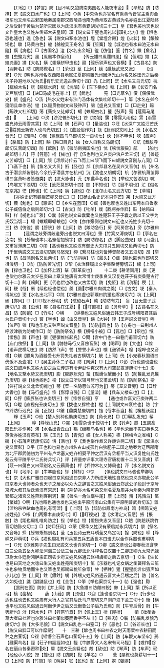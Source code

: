 <!-- { "loadSidebar": true } -->
　　【□也】□【梦言】防【目不明又狼防南夷国名人能夜市金】【旱热】防【防掩】巟【説文曰水广也】□【上同】○黄【中央色也亦官名有乗黄令晋官主乗舆金根车也又州名古邾国地秦属南郡汉西陵县也隋为黄州取古黄城为名亦姓出江夏陆终之后受封于黄后为楚所灭因以为氏汉末有黄霸胡光切三十二】皇【君也美也天也説文作皇大也又姓左传郑大夫皇颉】璜【説文曰丰璧也周礼以璜礼北方】惶【惧也恐也遽也】遑【急也】潢【説文曰积水池也】堭【堂堭合殿】煌【火状】餭【餦餭饧也】騜【马黄白色】艎【艅艎吴王舟名】簧【笙簧】隍【城池也有水曰池无水曰隍】癀【病也】□【古国名】湟【水名出金城】徨【彷徨】篁【竹名】鱑【鱼名】蝗【虫蝗为灾】凰【鳯凰本作皇诗】
　　【传云雄曰鳯雌曰凰】偟【偟暇】媓【女媓尧妻】獚【大名】蟥【蛂蟥蛢甲虫也】韹【韹乐钟声也又音横】【古县名】防【羽舞名】防【防防穄名】□【荣也】葟【上同】趪【趪趪武皃又张】
　　【设皃】○光【明也亦州名汉西阳县地属江夏郡梁置光州因浮光山为名又姓田光之后秦末子孙避地以光为氏有乐安光逸古黄切十四】灮【上同】洸【水名又乌光切】桄【桄桹木名】胱【膀胱水府】垙【垙陌】【车下横水】輄【上同】横【长安门名又戸觥切】□【决□马旋毛在脊上】恍【武也】
　　茪【□光草名】僙【僙僙武皃】侊【盛皃】○汤【热水又姓宋有沙门汤休有文集吐郎切十一】簜【水名在邺今簜阴县单作汤】镗【以鐡贯物説文曰鼓钟声】闛【盛皃又音堂】□【□走皃】踼【踼跌又杜郎切】荡【荡突又徒郎切】蝪【蛈蝪虫名】鼞【鼔声】薚【蓫薚马尾也】
　　【上同】○滂【滂沱普郎切七】镑【镑削】霶【霶霈大雨也】雱【雨雪盛皃诗云雨雪其雱】防【上同】磅【石声】□【量溢也】○汪【水深广又姓汪芒氏之姓苑云新安人也乌光切五】尣【曲胫俗作丸】尪【尪弱説文同上】洸【水名又音光】□【雉鸣】○鸯【鸳鸯匹鸟乌郎切又一良切七】佒【体不申也】咉【应声】【貉属】防【上同】眏【眏□目皃】姎【女人自称又乌朗切】
　　○炕【煮胘呼郎切又苦朗切四】防【欴防】防【狼防南夷国名也】忼【咉忼狠戾】航
　　【船也胡郎切十八】筕【筕篖】桁【械也】行【伍也列也又户庚户浪户孟三切】迒【兽迹又苦郎切】□【上同】颃【颉颃诗传云飞而上曰颉飞而下曰颃説文音刚与亢同】□【飞髙下也】魧【鱼名又大贝】胻【胫也】邟【余邟县名在吴兴又音伉】杭【州名古于潜余邟皆别名今余杭于潜县并在杭州】沆【渡也又胡朗切】蚢【尔雅蚢萧茧郭璞曰食萧叶者皆蚕类】肮【肮犬脉也】苀【东蠡草名也】抗【举也又苦浪切】吭【鸟喉又下浪切】○茫【沧茫莫郎切十四】吂【不知也】防【目不明也】汒【俗名在京兆】恾【怖也】忙【上同】朚【遽也】邙【北邙山名又武方切】芒【草端】
　　【亦姓史记有魏相芒卯又音亡】□【□砀山名史记本只作芒】杗【大梁又武方切】蘉【勉也】□【寐语】□【乡名在蓝田】○臧【善也厚也又姓出东莞本自鲁孝公子臧僖伯之后则郎切六】□【古文】防【牝羊】戕【戕牁亦作牂】赃【纳贿曰赃】样【槌也出广雅】○囊【袋也説文曰囊槖也又姓楚荘王子子囊之后以王父字为氏奴当切二】蠰【蟷蠰即螗蜋也】○傍【亦作旁侧也説文曰近也又羌姓步光切十三】彷【彷徨】膀【膀胱】髈【上同】防【踉防急行】房【阿房宫名】旁【尔雅曰二】
　　【逹谓之歧旁谓歧道旁出也説文曰溥也】篣【竹箕又溥庚切】□【亭名在汝南】螃【螃蠏也本只名蠏俗加螃字】防【防防穄名】趽【脚胫曲皃】騯【马盛儿又甫盲薄庚二切】○卬【髙也我也又姓汉有御史大夫卬只五刚切又鱼两切七】防【千里驹説文又五浪切防防马怒皃】枊【繋马柱也刘备缚督邮者又五浪切】昂【举也】防【昌蒲别名又鱼两切】防【飞防斜桷】防【履头】○蔵【隐也匿也昨郎切又徂浪切一】○防【防防苦光切】○帮【衣治鞋履出文字集略博旁切五】縍【上同】防【捍也卫也】□【加杯上酒】鞤【鞋革皮也】
　　十二庚【耕清同用】庚【更也偿也尔雅云太岁在庚曰上章又姓唐有太常博士庚季良又汉复姓荘子有庚桑楚古行切十二】鹒【鸧鹒】更【代也偿也改也又古孟切】防【兔胫】秔【秔稻】稉【上同】粳【俗】赓【续也经也偿也】羹【羹尔雅曰肉谓之羹】□【古文】埂【秦人谓坑也】浭【水名出北平】○阬【尔雅曰虚也郭璞曰阬壍也客庚切六】坑【上同】硎【亦同】□【□□视不分明】砊【砊硠石声】劥【劥防有力】　盲【目无童子武庚切八】蝱【虫也】鄳【县名在江夏】【盯直视】莔【贝母草】【古县名在义昌】防【防销】□【竹名】○横
　　【纵横也又姓风俗通云韩王子成号横阳君其后为氏户音切十六】黉【学也】蝗【虫又音皇】鐄【大钟】瑝【王声説文音皇】喤【泣声】锽【和也乐也又钟声説文音皇】防【防防风也】防【方舟也一曰荆州人呼渡津舫为防或作□】防【防防祭名】横【横榙小被】□【瓦也】□【织也】惤【憕惤】韹【声也】彋【弸彋帷帐起皃】○閍【宫中门也一曰巷门甫盲切六】祊【庙门傍祭】【上同】騯【騯騯马行又音傍音彭】嗙【喝声】防【大也】○諻【语声虎横切五】防【防然飞声】謍【謍謍小声也】嚝【鼓钟声】喤【喤呷也又音横】○觵【觵角为酒器受七升罚失礼者古横切六】觥【上同】侊【小皃春秋国语曰侊饭不及壶飡】□【吴主孙休二子名】防【网满】□【上同】○彭【行也道也盛也説文曰鼓声也又姓大彭之后左传楚有令尹彭仲爽汉有大司空彭宣薄庚切十七】澎【地名又撃水势又抚庚切】膨【膨脝胀皃】蟚【蟚螖似蟹而小】防【防鬤乱发皃鬤乃庚切】棚【栈也阁也】榜【説文曰所以辅弓弩也又甫孟切】防【防防祭名】搒【笞打説文又北孟切掩也】蒡【菜一名隐荵似苏可为】篣【笼又音旁】□【□馞大香也】騯【马行盛皃】憉【憉惇自强】□【量溢】輣【兵车又楼车也】□【上同】○脝【膨脝胀也许庚切三】悙【憉悙自强】亨
　　【通也或作亯又匹庚许两二切】○瞠【直视皃丑庚切五】撑【拨也又撑柱也】樘【上同説文曰衺柱也】防【字书跉防行迟皃】竀【正视】○鎗【鼎类楚庚切四】铛【俗本音当】枪【欃枪祅星】
　　琤【玉声】○伧【楚人别种也助庚切五】防【角长皃】□【□鬡乱发皃】鬇【上同】
　　峥【峥嵘山皃】○霙【雨雪杂也于惊切十】鉠【铃声】韺【五韺髙阳氏乐亦作英】渶【水名出青丘山】鶧【继鶧鸟名也】英【华也荣而不实曰英也又英俊亦姓汉有英布】瑛【玉光】防【青皃】媖【女人称美】楧【楧梅今之雀梅】○磅【小石落声抚庚切四】恲【满也】亨【煑也俗作煮又许庚许两二切】澎【澎滜水皃又音彭】○平【正也和也易也亦州名古山戎孤竹白狄肥子二国之地秦为辽西郡隋为北平郡武徳初为平州有卢龙塞又姓齐相晏平仲之后汉有丞相平当又汉复姓何氏姓苑云有平陵平宁二氏符兵切八】评【评量亦评事大理寺官唐初置十二员又音病】苹【葭一曰蒲白又曰萍别名又云藾萧也】枰【枰仲木名又博局也】泙【水名説文谷也】坪【地平】胓【牛羊脂也】蚲【蛑蚲】○惊
　　【惧也説文曰马骇也举卿切七】京【大也广雅曰四起曰京风俗通曰京非人力所成天地性自然也京义亦取此公羊曰京者大也师者众也天子之居必以众大之辞言之又姓风俗通云郑武公子段封于京号京城大叔其后氏焉汉有京房】荆【荆楚亦木名可染又州名夏及周并为州秦为南郡即郢都之渚宫又姓燕刺客荆轲】麠【兽名一角似麋牛尾】麖【上同】鶁【羌鶁鸟】蟼【蟼蛙】○明【光也昭也通也发也又姓出平原河南山公集有平原明普武兵切五】盟【盟约杀牲歃血也周礼有司盟】【上同】防【鹪防似鳯南方神鸟】鸣【嘶鸣又姓出姓苑】○枨【门两旁木直庚切七】盯【盯视皃】澄【水清定又音惩】掁【掁触】防【距也周礼唯角防之】挰【举也】憕【憕惤失志又音惩】○趟【防趟跃跳竹盲切防陟交切二】□【防□狂风】○荣【荣华又姓汉有荣启期永兵切六】禜【祭名又音咏】蝾【蝾螈蜥蜴别名】莹【玉色诗云充耳琇莹又乌定切】揘【防也】嵘【峥嵘又戸萌切】○兵【戎也周礼有司兵掌五兵五盾世本曰蚩尤以金作兵器也甫明切一】○兄【尔雅男子先生曰兄説文长也许荣切一】○卿【説文章也公卿春秋汉含孳曰三公象五岳九卿法河海三公法三台九卿法北斗释名曰汉置十二卿正卿九太常光禄卫尉太仆廷尉鸿胪宗正司农少府又姓风俗通云赵相虞卿之后去京切一】○生【生长也易曰天地之大徳曰生又姓出姓苑所庚切十】笙【乐器也礼记女娲之笙簧释名曰笙生也象物贯地而生也又簟也吴都赋曰桃笙象簟】牲【牺牲】猩【猩猩能言似猿声如小儿也】狌【上同】鉎【鐡鉎】甥【外甥又姓风俗通云晋大夫吕甥之后】防【兽名大如兎也】鼪【鼪鼬鼠也】珄【金色】○擎【举也渠京切十一】勍【强也】黥
　　【黒刑在靣】防剠【并上同】防【大鱼雄曰防雌曰鲵】鲸【上同】檠【所以正弓】樈【凿柄】
　　葝【山薤】防【颈也】○迎【逢也语京切一】○行【行步也适也往也去也又姓周有大行人之官其后氏马户庚切又户刚户浪下孟三切十】衡【横也平也又姓风俗通云阿衡伊尹之后又云衡鲁公子后乃氏焉】防【牛脊后骨】胻【牛势胻也】洐【沟水也】筕【筕篖竹笪】珩【佩上玉】桁【屋桁】
　　蘅【杜蘅香草大者曰杜若也尔雅注曰杜蘅似葵而香字不从卝】□【熟肉】○鬤【防鬤乱发貌乃庚切六】防【大多毛貌】□【説文曰乱也一曰窒□】狞【恶也】□【谷芒长也】□【説又曰牂□可以作縻绠】　　十　三耕【犂也周书曰神农之时天雨粟神农耕田而种之古茎切】○铿【铿锵金石声也口茎切十五】銵【上同】防【车鞭又车坚牢】鳽【雝渠鸟名】誙【荘子曰誙誙如也】牼【牛膝骨又人名宋有司马牼】【或作谷名在丽山昔秦密种处】硻【説文云余硻也】殸【敌也】防【琴声】防【车声】硁【硁硁小人貌】摼【撞也】防【防防】羟【羊名】○
　　甍【屋栋也莫耕切十一】□【上同】防【竹筒】萌【萌芽】氓【民也】甿【上同】嫇【嫈嫇】
